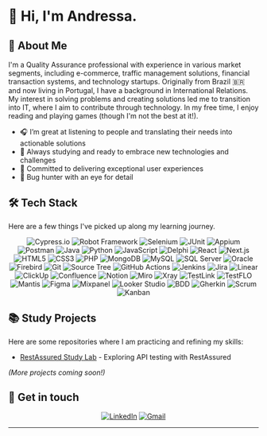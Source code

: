 # 👋 Hi, I'm Andressa.

## 💫 About Me

I'm a Quality Assurance professional with experience in various market segments, including e-commerce, traffic management solutions, financial transaction systems, and technology startups. Originally from Brazil 🇧🇷 and now living in Portugal, I have a background in International Relations. My interest in solving problems and creating solutions led me to transition into IT, where I aim to contribute through technology. In my free time, I enjoy reading and playing games (though I'm not the best at it!).

- 🎧 I’m great at listening to people and translating their needs into actionable solutions
- 🌱 Always studying and ready to embrace new technologies and challenges
- 🚀 Committed to delivering exceptional user experiences
- 🐞 Bug hunter with an eye for detail

## 🛠️ Tech Stack
Here are a few things I've picked up along my learning journey.
<div align="center">
  <img src="https://img.shields.io/badge/-Cypress.io-17202C?style=for-the-badge&logo=cypress&logoColor=white" alt="Cypress.io">
  <img src="https://img.shields.io/badge/-Robot%20Framework-00B0D8?style=for-the-badge" alt="Robot Framework">
  <img src="https://img.shields.io/badge/-Selenium-43B02A?style=for-the-badge&logo=selenium&logoColor=white" alt="Selenium">
  <img src="https://img.shields.io/badge/-JUnit-25A162?style=for-the-badge&logo=junit5&logoColor=white" alt="JUnit">
  <img src="https://img.shields.io/badge/-Appium-662D91?style=for-the-badge" alt="Appium">
  <img src="https://img.shields.io/badge/-Postman-FF6C37?style=for-the-badge&logo=postman&logoColor=white" alt="Postman">
  <img src="https://img.shields.io/badge/-Java-007396?style=for-the-badge&logo=java&logoColor=white" alt="Java">
  <img src="https://img.shields.io/badge/-Python-3776AB?style=for-the-badge&logo=python&logoColor=white" alt="Python">
  <img src="https://img.shields.io/badge/-JavaScript-F7DF1E?style=for-the-badge&logo=javascript&logoColor=black" alt="JavaScript">
  <img src="https://img.shields.io/badge/-Delphi-EE1F35?style=for-the-badge&logo=delphi&logoColor=white" alt="Delphi">
  <img src="https://img.shields.io/badge/-React-61DAFB?style=for-the-badge&logo=react&logoColor=black" alt="React">
  <img src="https://img.shields.io/badge/-Next.js-000000?style=for-the-badge&logo=next.js&logoColor=white" alt="Next.js">
  <img src="https://img.shields.io/badge/-HTML5-E34F26?style=for-the-badge&logo=html5&logoColor=white" alt="HTML5">
  <img src="https://img.shields.io/badge/-CSS3-1572B6?style=for-the-badge&logo=css3&logoColor=white" alt="CSS3">
  <img src="https://img.shields.io/badge/-PHP-777BB4?style=for-the-badge&logo=php&logoColor=white" alt="PHP">
  <img src="https://img.shields.io/badge/-MongoDB-47A248?style=for-the-badge&logo=mongodb&logoColor=white" alt="MongoDB">
  <img src="https://img.shields.io/badge/-MySQL-4479A1?style=for-the-badge&logo=mysql&logoColor=white" alt="MySQL">
  <img src="https://img.shields.io/badge/-SQL%20Server-CC2927?style=for-the-badge&logo=microsoft-sql-server&logoColor=white" alt="SQL Server">
  <img src="https://img.shields.io/badge/-Oracle-F80000?style=for-the-badge&logo=oracle&logoColor=white" alt="Oracle">
  <img src="https://img.shields.io/badge/-Firebird-F05032?style=for-the-badge" alt="Firebird">
  <img src="https://img.shields.io/badge/-Git-F05032?style=for-the-badge&logo=git&logoColor=white" alt="Git">
  <img src="https://img.shields.io/badge/-Source%20Tree-0052CC?style=for-the-badge&logo=sourcetree&logoColor=white" alt="Source Tree">
  <img src="https://img.shields.io/badge/-GitHub%20Actions-2088FF?style=for-the-badge&logo=github-actions&logoColor=white" alt="GitHub Actions">
  <img src="https://img.shields.io/badge/-Jenkins-D24939?style=for-the-badge&logo=jenkins&logoColor=white" alt="Jenkins">
  <img src="https://img.shields.io/badge/-Jira-0052CC?style=for-the-badge&logo=jira&logoColor=white" alt="Jira">
  <img src="https://img.shields.io/badge/-Linear-5E6AD2?style=for-the-badge" alt="Linear">
  <img src="https://img.shields.io/badge/-ClickUp-7B68EE?style=for-the-badge&logo=clickup&logoColor=white" alt="ClickUp">
  <img src="https://img.shields.io/badge/-Confluence-172B4D?style=for-the-badge&logo=confluence&logoColor=white" alt="Confluence">
  <img src="https://img.shields.io/badge/-Notion-000000?style=for-the-badge&logo=notion&logoColor=white" alt="Notion">
  <img src="https://img.shields.io/badge/-Miro-FFD02F?style=for-the-badge&logo=miro&logoColor=black" alt="Miro">
  <img src="https://img.shields.io/badge/-Xray-0052CC?style=for-the-badge" alt="Xray">
  <img src="https://img.shields.io/badge/-TestLink-228B22?style=for-the-badge" alt="TestLink">
  <img src="https://img.shields.io/badge/-TestFLO-0052CC?style=for-the-badge" alt="TestFLO">
  <img src="https://img.shields.io/badge/-Mantis-83B81A?style=for-the-badge" alt="Mantis">
  <img src="https://img.shields.io/badge/-Figma-F24E1E?style=for-the-badge&logo=figma&logoColor=white" alt="Figma">
  <img src="https://img.shields.io/badge/-Mixpanel-9262FB?style=for-the-badge&logo=mixpanel&logoColor=white" alt="Mixpanel">
  <img src="https://img.shields.io/badge/-Looker%20Studio-4285F4?style=for-the-badge&logo=google&logoColor=white" alt="Looker Studio">
  <img src="https://img.shields.io/badge/-BDD-4479A1?style=for-the-badge" alt="BDD">
  <img src="https://img.shields.io/badge/-Gherkin-5B9BD5?style=for-the-badge" alt="Gherkin">
  <img src="https://img.shields.io/badge/-Scrum-6DB33F?style=for-the-badge" alt="Scrum">
  <img src="https://img.shields.io/badge/-Kanban-0079BF?style=for-the-badge" alt="Kanban">
</div>

## 📚 Study Projects
Here are some repositories where I am practicing and refining my skills:

- [RestAssured Study Lab](https://github.com/andressaroberts/restassured_study_lab) - Exploring API testing with RestAssured

_(More projects coming soon!)_



## 🔗 Get in touch

<div align="center">
  <a href="https://www.linkedin.com/in/andressaroberts/" target="_blank"><img src="https://img.icons8.com/bubbles/50/000000/linkedin.png" alt="LinkedIn"/></a>
  <a href="mailto:andressaroberts@gmail.com" target="_blank"><img src="https://img.icons8.com/bubbles/50/000000/gmail.png" alt="Gmail"/></a>
</div>

---

